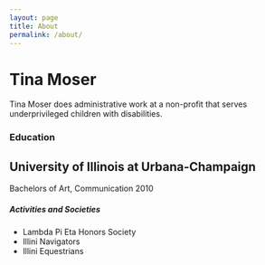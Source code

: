 ```yaml
---
layout: page
title: About
permalink: /about/
---
```


# Tina Moser

Tina Moser does administrative work at a non-profit that serves underprivileged children with disabilities.

### Education

## University of Illinois at Urbana-Champaign
Bachelors of Art, Communication 2010

##### Activities and Societies
 - Lambda Pi Eta Honors Society
 - Illini Navigators
 - Illini Equestrians
